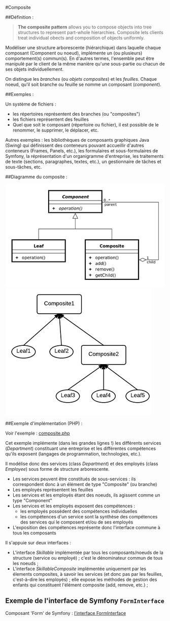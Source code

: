 #Composite

##Définition :

<blockquote>
    <strong>The composite pattern</strong> allows you to compose objects into tree structures to represent part-whole hierarchies.
    Composite lets clients treat individual obects and composition of objects uniformly.
</blockquote>

Modéliser une structure arborescente (hiérarchique) dans laquelle chaque composant (Component ou noeud), implémente un (ou plusieurs) comportement(s) commun(s). En d'autres termes, l'ensemble peut être manipulé par le client de la même manière qu'une sous-partie ou chacun de ses objets individuellement.

On distingue les *branches* (ou *objets composites*) et les *feuilles*. Chaque noeud, qu'il soit branche ou feuille se nomme un composant (*component*).

##Exemples :

Un système de fichiers :

* les répertoires représentent des branches (ou "composites")
* les fichiers représentent des feuilles
* Quel que soit le composant (répertoire ou fichier), il est possible de le renommer, le supprimer, le déplacer, etc.

Autres exemples : les bibliothèques de composants graphiques Java (Swing) qui définissent des conteneurs pouvant accueillir d'autres conteneurs (Frames, Panels, etc.), les formulaires et sous-formulaires de Symfony, la réprésentation d'un organigramme d'entreprise, les traitements de texte (sections, paragraphes, textes, etc.), un gestionnaire de tâches et sous-tâches, etc.

##Diagramme du composite :

<img src="images/Composite-design-pattern-1.png">

<img src="images/Composite-design-pattern-2.png">

##Exemple d'implémentation (PHP) :

Voir l'exemple : [composite.php](examples/composite.php)

Cet exemple implémente (dans les grandes lignes !) les différents services (*Department*) constituant une entreprise et les différentes
compétences qu'ils exposent (langages de programmation, technologies, etc.).

Il modélise donc des services (class *Department*) et des employés (class *Employee*) sous forme de structure arborescente.

* Les services peuvent être constitués de sous-services : ils correspondent donc à un élément de type "Composite" (ou branche)
* Les employés représentent les feuilles
* Les services et les employés étant des noeuds, ils agissent comme un type "Component"
* Les services et les employés exposent des compétences :
    - les employés possèdent des compétences individuelles
    - les compétences d'un service sont la synthèse des compétences des services qui le composent et/ou de ses employés
* L'exposition des compétences représente donc l'interface commune à tous les composants

Il s'appuie sur deux interfaces :

* L'interface *Skillable* implémentée par tous les composants/noeuds de la structure (service ou employé) ; c'est le dénominateur commun de tous les noeuds ;
* L'interface *SkillableComposite* implémentée uniquement par les élements composites, à savoir les services (et donc pas par les feuilles, c'est-à-dire les employés) ; elle expose les méthodes de gestion des enfants qui constituent l'élément composite (add, remove, etc.) ;

## Exemple de l'interface de Symfony `FormInterface`

Composant 'Form' de Symfony : [l'interface FormInterface](https://github.com/symfony/form/blob/master/FormInterface.php)
